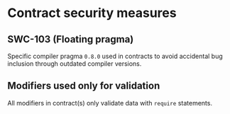 # Contract security measures

## SWC-103 (Floating pragma)

Specific compiler pragma `0.8.0` used in contracts to avoid accidental bug inclusion through outdated compiler versions.

## Modifiers used only for validation

All modifiers in contract(s) only validate data with `require` statements.
